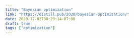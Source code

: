 ```yaml
---
title: "Bayesian optimization"
link: "https://distill.pub/2020/bayesian-optimization/"
date: 2020-12-02T08:29:14-07:00
draft: true
tags: ["optimization"]
---
```

